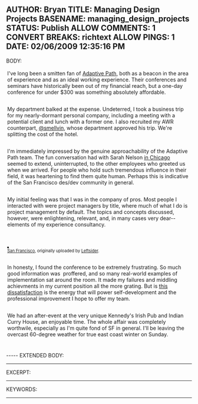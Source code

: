AUTHOR: Bryan
TITLE: Managing Design Projects
BASENAME: managing_design_projects
STATUS: Publish
ALLOW COMMENTS: 1
CONVERT BREAKS: richtext
ALLOW PINGS: 1
DATE: 02/06/2009 12:35:16 PM
-----
BODY:
<style type="text/css">
.flickr-photo { border: solid 2px #000000; }
.flickr-yourcomment { }
.flickr-frame { text-align: left; padding: 3px; }
.flickr-caption { font-size: 0.8em; margin-top: 0px; }
</style>

<div class="flickr-frame">I've long been a smitten fan of <a href="http://adaptivepath.com/">Adaptive Path</a>, both as a beacon in the area of experience and as an ideal working experience. Their conferences and seminars have historically been out of my financial reach, but a one-day conference for under $300 was something absolutely affordable.</div><div class="flickr-frame"><br /></div><div class="flickr-frame">My department balked at the expense. Undeterred, I took a business trip for my nearly-dormant personal company, including a meeting with a potential client and lunch with a former one. I also recruited my AWR counterpart, <a href="http://twitter.com/smellvin">@smellvin</a>, whose department approved his trip. We're splitting the cost of the hotel.</div><div class="flickr-frame"><br /></div><div class="flickr-frame">I'm immediately impressed by the genuine approachability of the Adaptive Path team. The fun conversation had with Sarah Nelson <a href="http://archives.leftsider.com/2008/10/an-event-apart.htm">in Chicago</a> seemed to extend, uninterrupted, to the other employees who greeted us when we arrived. For people who hold such tremendous influence in their field, it was heartening to find them quite human. Perhaps this is indicative of the San Francisco des/dev community in general.</div><div class="flickr-frame"><br /></div><div class="flickr-frame">My initial feeling was that I was in the company of pros. Most people I interacted with were project managers by title, where much of what I do is project management by default. The topics and concepts discussed, however, were enlightening, relevant, and, in many cases very dear--elements of my experience consultancy.</div><div class="flickr-frame"><br /></div><div class="flickr-frame"><br /></div><div class="flickr-frame">
	<a href="http://www.flickr.com/photos/leftsider/3256509322/" title="photo sharing"><img src="http://farm4.static.flickr.com/3425/3256509322_e65cdc9d2a.jpg" class="flickr-photo" alt="" /></a>
<br />
	<span class="flickr-caption"><a href="http://www.flickr.com/photos/leftsider/3256509322/">San Francisco</a>, originally uploaded by <a href="http://www.flickr.com/people/leftsider/">Leftsider</a>.</span>
</div><div class="flickr-frame"><br /></div><div class="flickr-frame">In honesty, I found the conference to be extremely frustrating. So much good information was  proffered, and so many real-world examples of implementation sat around the room. It made my failures and middling achievments in my current position all the more grating. But is <a href="https://twitter.com/Leftsider/status/1181371952">this dissatisfaction</a> is the energy that will power self-development and the professional improvement I hope to offer my team.</div><div class="flickr-frame"><br /></div><div class="flickr-frame">We had an after-event at the very unique Kennedy's Irish Pub and Indian Curry House, an enjoyable time. The whole affair was completely worthwile, especially as I'm quite fond of SF in general. I'll be leaving the overcast 60-degree weather for true east coast winter on Sunday.</div><div class="flickr-frame"><br /></div>
				
<p class="flickr-yourcomment">
	
</p>
-----
EXTENDED BODY:

-----
EXCERPT:

-----
KEYWORDS:

-----


